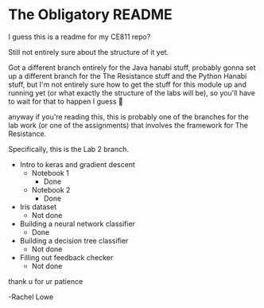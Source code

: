 # The Obligatory README

I guess this is a readme for my CE811 repo?

Still not entirely sure about the structure of it yet.

Got a different branch entirely for the Java hanabi stuff,
probably gonna set up a different branch for the The Resistance
stuff and the Python Hanabi stuff, but I'm not entirely sure how
to get the stuff for this module up and running yet (or what
exactly the structure of the labs will be), so you'll have to
wait for that to happen I guess :shrug:

anyway if you're reading this, this is probably one of the branches for
the lab work (or one of the assignments) that involves the framework for
The Resistance.

Specifically, this is the Lab 2 branch.
* Intro to keras and gradient descent
  * Notebook 1
    * Done
  * Notebook 2
    * Done
* Iris dataset
  * Not done
* Building a neural network classifier
  * Done
* Building a decision tree classifier
  * Not done
* Filling out feedback checker
  * Not done


thank u for ur patience

-Rachel Lowe